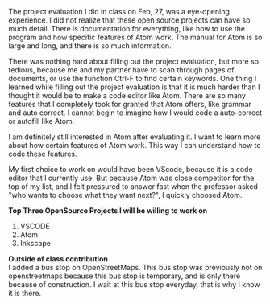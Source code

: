 The project evaluation I did in class on Feb, 27, was a eye-opening experience. I did not realize that these open source projects can have so much detail.
There is documentation for everything, like how to use the program and how specific features of Atom work. The manual for Atom is so large and long, and there is so much information.

There was nothing hard about filling out the project evaluation, but more so tedious, because me and my partner have to scan through pages of documents, or use the function Ctrl-F to find certain keywords.
One thing I learned while filling out the project evaluation is that it is much harder than I thought it would be to make a code editor like Atom.
There are so many features that I completely took for granted that Atom offers, like grammar and auto correct. I cannot begin to imagine how I would code a auto-correct or autofill like Atom.

I am definitely still interested in Atom after evaluating it. I want to learn more about how certain features of Atom work. This way I can
understand how to code these features.

My first choice to work on would have been VScode, because it is a code editor that I currently use. But because Atom was close competitor for the top of my list,
and I felt pressured to answer fast when the professor asked "who wants to choose what they want next?", I quickly choosed Atom.

**Top Three OpenSource Projects I will be willing to work on**
1. VSCODE
2. Atom
3. Inkscape

**Outside of class contribution**   
I added a bus stop on OpenStreetMaps. This bus stop was previously not on openstreetmaps because this bus stop is temporary, and is only there because of construction. I wait at this bus stop everyday, that is why I know it is there.
